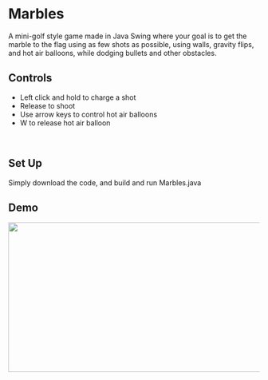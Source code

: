 # Marbles
A mini-golf style game made in Java Swing where your goal is to get the marble to the flag using as few shots as possible, using walls, gravity flips, and hot air balloons, while dodging bullets and other obstacles.
<br>

## Controls
* Left click and hold to charge a shot
* Release to shoot
* Use arrow keys to control hot air balloons
* W to release hot air balloon
<br>

## Set Up
Simply download the code, and build and run Marbles.java
<br>

## Demo

[<img src="https://img.youtube.com/vi/UJcUegpbJY8/hqdefault.jpg" width="600" height="300"
/>](https://www.youtube.com/watch?v=UJcUegpbJY8)

